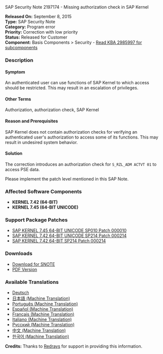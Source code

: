 SAP Security Note 2197174 - Missing authorization check in SAP Kernel

**Released On:** September 8, 2015  
**Type:** SAP Security Note  
**Category:** Program error  
**Priority:** Correction with low priority  
**Status:** Released for Customer  
**Component:** Basis Components > Security - [Read KBA 2985997 for subcomponents](https://me.sap.com/mynotes?tab=Search&sortBy=Relevance&filters=themk%253Aeq~'BC-SEC*'%25252BreleaseStatus%253Aeq~'CustomerRelease'%25252BsecurityPatchDay%253Aeq~'NotRestricted'%25252BfuzzyThreshold%253Aeq~'0.9'&flag=mynotes)

### Description

#### Symptom
An authenticated user can use functions of SAP Kernel to which access should be restricted. This may result in an escalation of privileges.

#### Other Terms
Authorization, authorization check, SAP Kernel

#### Reason and Prerequisites
SAP Kernel does not contain authorization checks for verifying an authenticated user's authorization to access some of its functions. This may result in undesired system behavior.

#### Solution
The correction introduces an authorization check for `S_RZL_ADM ACTVT 01` to access PSE data.

Please implement the patch level mentioned in this SAP Note.

### Affected Software Components
- **KERNEL 7.42 (64-BIT)**
- **KERNEL 7.45 (64-BIT UNICODE)**

### Support Package Patches
- [SAP KERNEL 7.45 64-BIT UNICODE SP010 Patch 000010](https://me.sap.com/softwarecenter/template/products/_APP=00200682500000001943&_EVENT=DISPHIER&HEADER=Y&FUNCTIONBAR=N&EVENT=TREE&NE=NAVIGATE&ENR=73554900100200001710&V=MAINT)
- [SAP KERNEL 7.42 64-BIT UNICODE SP214 Patch 000214](https://me.sap.com/softwarecenter/template/products/_APP=00200682500000001943&_EVENT=DISPHIER&HEADER=Y&FUNCTIONBAR=N&EVENT=TREE&NE=NAVIGATE&ENR=67837800100200025031&V=MAINT)
- [SAP KERNEL 7.42 64-BIT SP214 Patch 000214](https://me.sap.com/softwarecenter/template/products/_APP=00200682500000001943&_EVENT=DISPHIER&HEADER=Y&FUNCTIONBAR=N&EVENT=TREE&NE=NAVIGATE&ENR=67837800100200025032&V=MAINT)

### Downloads
- [Download for SNOTE](https://notesdownloads.sap.com/note/0040000018133472017)
- [PDF Version](https://userapps.support.sap.com/sap/support/sfm/notes/print/0002197174?language=en-US&token=D9A46D1363F02EF3906EAFE23AD74D7E)

### Available Translations
- [Deutsch](https://me.sap.com/notes/0002197174/D)
- [日本語 (Machine Translation)](https://me.sap.com/notes/0002197174/J)
- [Português (Machine Translation)](https://me.sap.com/notes/0002197174/P)
- [Español (Machine Translation)](https://me.sap.com/notes/0002197174/S)
- [Franҫais (Machine Translation)](https://me.sap.com/notes/0002197174/F)
- [Italiano (Machine Translation)](https://me.sap.com/notes/0002197174/I)
- [Русский (Machine Translation)](https://me.sap.com/notes/0002197174/R)
- [中文 (Machine Translation)](https://me.sap.com/notes/0002197174/1)
- [한국어 (Machine Translation)](https://me.sap.com/notes/0002197174/3)

**Credits:** Thanks to [Redrays](https://redrays.io) for support in providing this information.